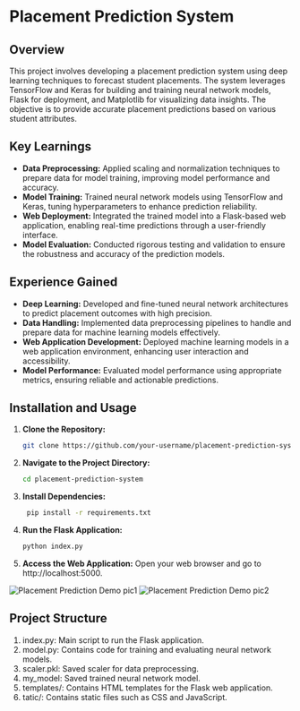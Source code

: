 # Placement Prediction System

## Overview
This project involves developing a placement prediction system using deep learning techniques to forecast student placements. The system leverages TensorFlow and Keras for building and training neural network models, Flask for deployment, and Matplotlib for visualizing data insights. The objective is to provide accurate placement predictions based on various student attributes.

## Key Learnings

- **Data Preprocessing:** Applied scaling and normalization techniques to prepare data for model training, improving model performance and accuracy.
- **Model Training:** Trained neural network models using TensorFlow and Keras, tuning hyperparameters to enhance prediction reliability.
- **Web Deployment:** Integrated the trained model into a Flask-based web application, enabling real-time predictions through a user-friendly interface.
- **Model Evaluation:** Conducted rigorous testing and validation to ensure the robustness and accuracy of the prediction models.

## Experience Gained

- **Deep Learning:** Developed and fine-tuned neural network architectures to predict placement outcomes with high precision.
- **Data Handling:** Implemented data preprocessing pipelines to handle and prepare data for machine learning models effectively.
- **Web Application Development:** Deployed machine learning models in a web application environment, enhancing user interaction and accessibility.
- **Model Performance:** Evaluated model performance using appropriate metrics, ensuring reliable and actionable predictions.

## Installation and Usage

1. **Clone the Repository:**
   ```bash
   git clone https://github.com/your-username/placement-prediction-system.git

2. **Navigate to the Project Directory:**
   ```bash
   cd placement-prediction-system

3. **Install Dependencies:**
   ```bash
    pip install -r requirements.txt

4. **Run the Flask Application:**
   ```bash
   python index.py

5. **Access the Web Application:**
    Open your web browser and go to http://localhost:5000.


![Placement Prediction Demo pic1](https://github.com/yashmith-r/placement_prediction/assets/114250035/7e9cb3f2-a39e-4135-b645-6ad6d2e6cc7f)
![Placement Prediction Demo pic2](https://github.com/yashmith-r/placement_prediction/assets/114250035/9c9e23f5-e49a-4c32-97e6-1be0d8a9d054)


## Project Structure
1. index.py: Main script to run the Flask application.
2. model.py: Contains code for training and evaluating neural network models.
3. scaler.pkl: Saved scaler for data preprocessing.
4. my_model: Saved trained neural network model.
5. templates/: Contains HTML templates for the Flask web application.
6. tatic/: Contains static files such as CSS and JavaScript.
